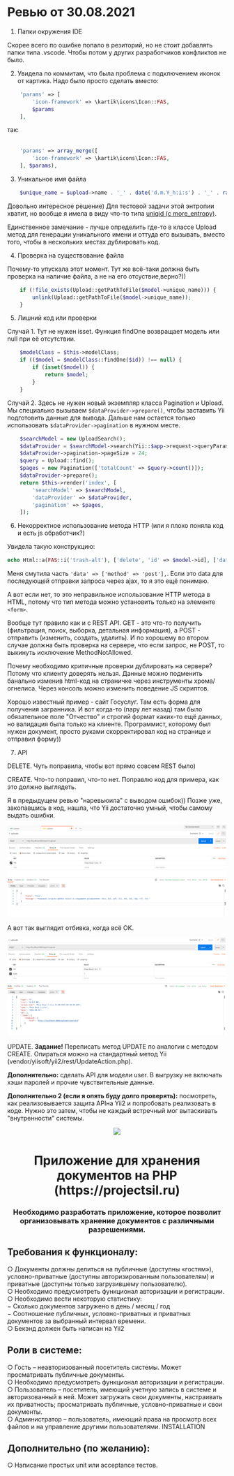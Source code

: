 # Ревью от 30.08.2021

1. Папки окружения IDE

Скорее всего по ошибке попало в резиторий, но не стоит добавлять папки типа .vscode. Чтобы потом у других разработчиков конфликтов не было.

2. Увидела по коммитам, что была проблема с подключением иконок от картика. Надо было просто сделать вместо:

```php
    'params' => [
        'icon-framework' => \kartik\icons\Icon::FAS,
        $params
    ],
```

так:

```php

    'params' => array_merge([
        'icon-framework' => \kartik\icons\Icon::FAS,
    ], $params),

```

3. Уникальное имя файла

```php
    $unique_name = $upload->name . '_' . date('d.m.Y_h:i:s') . '_' . rand(1, 1000);
```

Довольно интересное решение) Для тестовой задачи этой энтропии хватит, но вообще я имела в виду
что-то типа [uniqid (с more_entropy)](https://www.php.net/manual/ru/function.uniqid.php).

Единственное замечание - лучше определить где-то в классе Upload метод для генерации уникального имени и оттуда его вызывать, вместо того, чтобы в нескольких местах дублировать код.

4. Проверка на существование файла

Почему-то упускала этот момент. Тут же всё-таки должна быть проверка на наличие файла, а не на его отсуствие,верно?))

```php
    if (!file_exists(Upload::getPathToFile($model->unique_name))) {
        unlink(Upload::getPathToFile($model->unique_name));
    }
```

5. Лишний код или проверки

Случай 1. Тут не нужен isset. Функция findOne возвращает модель или 
null при её отсутствии.

```php
    $modelClass = $this->modelClass;
    if (($model = $modelClass::findOne($id)) !== null) {
        if (isset($model)) {
            return $model;
        }
    }
```

Случай 2. Здесь не нужен новый экземпляр класса Pagination и Upload.
Мы специально вызываем `$dataProvider->prepare()`, чтобы заставить
Yii подготовить данные для вывода. Дальше нам остается только 
использовать `$dataProvider->pagination` в нужном месте.

```php
    $searchModel = new UploadSearch();
    $dataProvider = $searchModel->search(Yii::$app->request->queryParams);
    $dataProvider->pagination->pageSize = 24;
    $query = Upload::find();
    $pages = new Pagination(['totalCount' => $query->count()]);
    $dataProvider->prepare();
    return $this->render('index', [
        'searchModel' => $searchModel,
        'dataProvider' => $dataProvider,
        'pagination' => $pages,
    ]);
```

6. Некорректное использование метода HTTP (или я плохо поняла код и есть js обработчик?)

Увидела такую конструкцию:

```php
echo Html::a(FAS::i('trash-alt'), ['delete', 'id' => $model->id], ['data' => ['method' => 'post'], 'data-confirm' => Yii::t('backend', 'Точно удалить файл?')]);
```

Меня смутила часть `'data' => ['method' => 'post'],`. Если это data для последующей отправки запроса через ajax, то я это ещё понимаю.

А вот если нет, то это неправильное использование HTTP метода в HTML, потому что тип метода можно установить только на элементе `<form>`.

Вообще тут правило как и с REST API. GET - это что-то получить (фильтрация, поиск, выборка, детальная информация), а POST - отправить (изменить, создать, удалить). И по хорошему во втором случае должна быть проверка на сервере, что если запрос, не POST, то выкинуть исключение MethodNotAllowed. 

Почему необходимо критичные проверки дублировать на сервере? Потому что клиенту доверять нельзя. Данные можно подменить банально изменив html-код на
страничке через инструменты хрома/огнелиса. Через консоль можно изменить поведение JS скриптов. 

Хорошо известный пример - сайт Госуслуг. Там есть форма для получения загранника. И вот когда-то (пару лет назад) там было обязательное поле "Отчество" и строгий формат каких-то ещё данных,  но валидация была только на клиенте. Программист, которому был нужен документ, просто руками скорректировал код на странице и отправил форму))

7. API

DELETE. Чуть поправила, чтобы вот прямо совсем REST было) 

CREATE. Что-то поправил, что-то нет. Поправлю код для примера, как это должно выглядеть.

Я в предыдущем ревью "наревьюила" с выводом ошибок)) Позже уже, закопавшись в код, нашла, что Yii достаточно умный, чтобы самому выдать ошибки.

![example](./upload/review/01.png)

А вот так выглядит отбивка, когда всё ОК.

![example2](./upload/review/02.png)


UPDATE. **Задание!** Переписать метод UPDATE по аналогии с методом CREATE. 
Опираться можно на стандартный метод Yii (vendor/yiisoft/yii2/rest/UpdateAction.php).

**Дополнительно:** сделать API для модели user. В выгрузку не включать хэши паролей и прочие чувствительные данные. 

**Дополнительно 2 (если я опять буду долго проверять):** посмотреть, как реализовывается защита APIна Yii2 и попробовать реализовать в коде. Нужно это затем, чтобы не каждый встречный мог вытаскивать "внутренности" системы.



<p align="center">
    <a href="https://github.com/yiisoft" target="_blank">
        <img src="https://avatars0.githubusercontent.com/u/993323" height="100px">
    </a>
    <h1 align="center">Приложение для хранения документов на PHP (https://projectsil.ru)</h1>
    <h3 align="center">Необходимо разработать приложение, которое позволит организовывать хранение документов с различными разрешениями.</h3>
</p>


Требования к функционалу:
-------------------

○ Документы должны делиться на публичные (доступны «гостям»), условно-приватные (доступны авторизированным пользователям) и приватные (доступны только загрузившему пользователю).
</br>
○ Необходимо предусмотреть функционал авторизации и регистрации.
</br>
○ Необходимо вести некоторую статистику:
</br>
   − Сколько документов загружено в день / месяц / год
</br>
   − Соотношение публичных, условно-приватных и приватных документов за выбранный интервал времени.
</br>
○ Бекэнд должен быть написан на Yii2

Роли в системе:
-------------------

○ Гость – неавторизованный посетитель системы. Может просматривать публичные документы.
</br>
○ Необходимо предусмотреть функционал авторизации и регистрации.
</br>
○ Пользователь – посетитель, имеющий учетную запись в системе и авторизованный в ней. Может загружать свои документы, настраивать их приватность; просматривать публичные, условно-приватные и свои документы.
</br>
○ Администратор – пользователь, имеющий права на просмотр всех файлов и на управление другими пользователями.
INSTALLATION

Дополнительно (по желанию):
-------------------
○ Написание простых unit или acceptance тестов.
